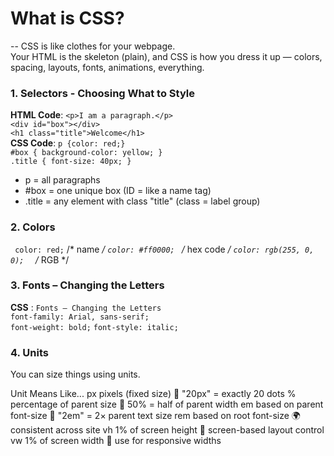 # What is CSS?
-- CSS is like clothes for your webpage.  
Your HTML is the skeleton (plain), and CSS is how you dress it up — colors, spacing, layouts, fonts, animations, everything.

### 1. Selectors - Choosing What to Style  
   **HTML Code**: `<p>I am a paragraph.</p>`  
   `<div id="box"></div>`  
   `<h1 class="title">Welcome</h1>`  
    **CSS Code**: `p {color: red;}`  
   `#box { background-color: yellow; }`  
`.title {
  font-size: 40px;
}`
  * p = all paragraphs  
  * #box = one unique box (ID = like a name tag)
  * .title = any element with class "title" (class = label group)

### 2. Colors
 ` color: red;`     /* name */
`color: #ff0000; `             /* hex code */
`color: rgb(255, 0, 0);  `     /* RGB */


### 3. Fonts – Changing the Letters
  **CSS** : `Fonts – Changing the Letters`  
  `font-family: Arial, sans-serif;`   
  `font-weight: bold;` 
   `font-style: italic;`


### 4. Units

You can size things using units.

Unit	Means	Like...
px	pixels (fixed size)	📏 "20px" = exactly 20 dots
%	percentage of parent size	🧩 50% = half of parent width
em	based on parent font-size	🧁 "2em" = 2× parent text size
rem	based on root font-size	🌍 consistent across site
vh	1% of screen height	📱 screen-based layout control
vw	1% of screen width	📐 use for responsive widths

